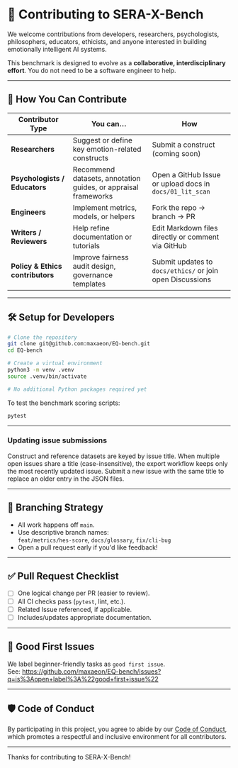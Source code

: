 
# 🤝 Contributing to SERA-X-Bench

We welcome contributions from developers, researchers, psychologists, philosophers, educators, ethicists, and anyone interested in building emotionally intelligent AI systems.

This benchmark is designed to evolve as a **collaborative, interdisciplinary effort**. You do not need to be a software engineer to help.

---

## 🧭 How You Can Contribute

| Contributor Type | You can… | How |
|------------------|----------|-----|
| **Researchers** | Suggest or define key emotion-related constructs | Submit a construct (coming soon) |
| **Psychologists / Educators** | Recommend datasets, annotation guides, or appraisal frameworks | Open a GitHub Issue or upload docs in `docs/01_lit_scan` |
| **Engineers** | Implement metrics, models, or helpers | Fork the repo → branch → PR |
| **Writers / Reviewers** | Help refine documentation or tutorials | Edit Markdown files directly or comment via GitHub |
| **Policy & Ethics contributors** | Improve fairness audit design, governance templates | Submit updates to `docs/ethics/` or join open Discussions |

---

## 🛠️ Setup for Developers

```bash
# Clone the repository
git clone git@github.com:maxaeon/EQ-bench.git
cd EQ-bench

# Create a virtual environment
python3 -m venv .venv
source .venv/bin/activate

# No additional Python packages required yet
```

To test the benchmark scoring scripts:
```bash
pytest
```

---

### Updating issue submissions

Construct and reference datasets are keyed by issue title. When multiple open issues share a title (case-insensitive), the export workflow keeps only the most recently updated issue. Submit a new issue with the same title to replace an older entry in the JSON files.

---

## 🌱 Branching Strategy

- All work happens off `main`.
- Use descriptive branch names:  
  `feat/metrics/hes-score`, `docs/glossary`, `fix/cli-bug`
- Open a pull request early if you'd like feedback!

---

## ✅ Pull Request Checklist

- [ ] One logical change per PR (easier to review).
- [ ] All CI checks pass (`pytest`, lint, etc.).
- [ ] Related Issue referenced, if applicable.
- [ ] Includes/updates appropriate documentation.

---

## 🧠 Good First Issues

We label beginner-friendly tasks as `good first issue`.  
See: https://github.com/maxaeon/EQ-bench/issues?q=is%3Aopen+label%3A%22good+first+issue%22

---

## 🛡️ Code of Conduct

By participating in this project, you agree to abide by our [Code of Conduct](CODE_OF_CONDUCT.md), which promotes a respectful and inclusive environment for all contributors.

---

Thanks for contributing to SERA-X-Bench!
